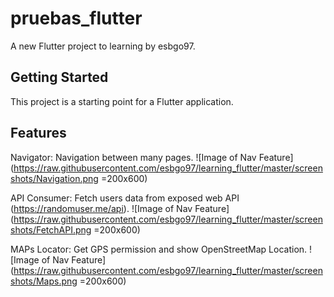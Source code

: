 # pruebas_flutter

A new Flutter project to learning by esbgo97.

## Getting Started

This project is a starting point for a Flutter application.

## Features

Navigator: Navigation between many pages.
![Image of Nav Feature](https://raw.githubusercontent.com/esbgo97/learning_flutter/master/screenshots/Navigation.png =200x600)

API Consumer: Fetch users data from exposed web API (https://randomuser.me/api).
![Image of Nav Feature](https://raw.githubusercontent.com/esbgo97/learning_flutter/master/screenshots/FetchAPI.png =200x600)

MAPs Locator: Get  GPS permission and show OpenStreetMap Location.
![Image of Nav Feature](https://raw.githubusercontent.com/esbgo97/learning_flutter/master/screenshots/Maps.png =200x600)
